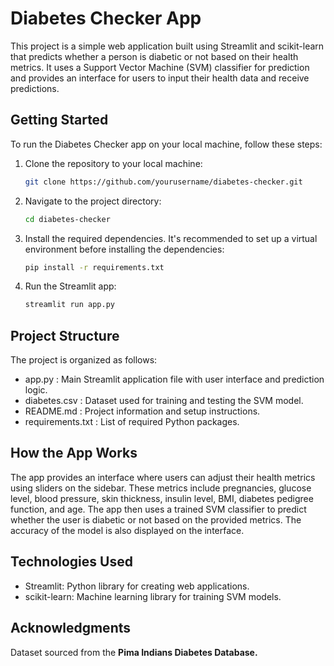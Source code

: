 # Diabetes Checker App

This project is a simple web application built using Streamlit and scikit-learn that predicts whether a person is diabetic or not based on their health metrics. It uses a Support Vector Machine (SVM) classifier for prediction and provides an interface for users to input their health data and receive predictions.

## Getting Started

To run the Diabetes Checker app on your local machine, follow these steps:

1. Clone the repository to your local machine:
   ```sh
   git clone https://github.com/yourusername/diabetes-checker.git
2. Navigate to the project directory:
   ```sh
   cd diabetes-checker
3. Install the required dependencies. It's recommended to set up a virtual environment before installing the dependencies:
   ```sh
   pip install -r requirements.txt

4. Run the Streamlit app:
   ```sh
   streamlit run app.py

## Project Structure

The project is organized as follows:
<ul>
  <li>app.py           : Main Streamlit application file with user interface and prediction logic.</li>
  <li>diabetes.csv     : Dataset used for training and testing the SVM model.</li>
  <li>README.md        : Project information and setup instructions.</li>
  <li>requirements.txt : List of required Python packages.</li>
</ul>
   
    
## How the App Works

The app provides an interface where users can adjust their health metrics using sliders on the sidebar. These metrics include pregnancies, glucose level, blood pressure, skin thickness, insulin level, BMI, diabetes pedigree function, and age. The app then uses a trained SVM classifier to predict whether the user is diabetic or not based on the provided metrics. The accuracy of the model is also displayed on the interface.

## Technologies Used

 <ul>
   <li> Streamlit: Python library for creating web applications.</li>
    <li>scikit-learn: Machine learning library for training SVM models.</li>
 </ul>

## Acknowledgments
Dataset sourced from the <b>Pima Indians Diabetes Database.</b>
